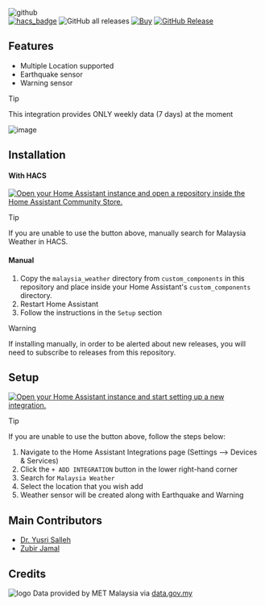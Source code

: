 ![github](https://github.com/user-attachments/assets/9b891ff7-7079-460d-afd3-97c5615f6110) \
[![hacs_badge](https://img.shields.io/badge/HACS-Integration-41BDF5.svg)](https://github.com/hacs/integration)
![GitHub all releases](https://img.shields.io/badge/dynamic/json?color=41BDF5&logo=home-assistant&label=Download%20Count&suffix=%20installs&cacheSeconds=15600&url=https://analytics.home-assistant.io/custom_integrations.json&query=$.malaysia_weather.total)
[![Buy](https://img.shields.io/badge/Belanja-Coffee-yellow.svg)](https://zubirco.de/buymecoffee)
[![GitHub Release](https://img.shields.io/github/release/zubir2k/homeassistant-malaysiaweather.svg)](https://github.com/zubir2k/homeassistant-malaysiaweather/releases/)

## Features
- Multiple Location supported
- Earthquake sensor
- Warning sensor

> [!Tip]
> This integration provides ONLY weekly data (7 days) at the moment

![image](https://github.com/user-attachments/assets/b712ea13-ebc3-4813-b6b8-1e1049e7165e)

## Installation
#### With HACS
[![Open your Home Assistant instance and open a repository inside the Home Assistant Community Store.](https://my.home-assistant.io/badges/hacs_repository.svg)](https://my.home-assistant.io/redirect/hacs_repository/?owner=zubir2k&repository=homeassistant-malaysiaweather&category=integration)

> [!Tip]
> If you are unable to use the button above, manually search for Malaysia Weather in HACS.

#### Manual
1. Copy the `malaysia_weather` directory from `custom_components` in this repository and place inside your Home Assistant's `custom_components` directory.
2. Restart Home Assistant
3. Follow the instructions in the `Setup` section

> [!WARNING]
> If installing manually, in order to be alerted about new releases, you will need to subscribe to releases from this repository.

## Setup
[![Open your Home Assistant instance and start setting up a new integration.](https://my.home-assistant.io/badges/config_flow_start.svg)](https://my.home-assistant.io/redirect/config_flow_start/?domain=malaysia_weather)

> [!Tip]
> If you are unable to use the button above, follow the steps below:
> 1. Navigate to the Home Assistant Integrations page (Settings --> Devices & Services)
> 2. Click the `+ ADD INTEGRATION` button in the lower right-hand corner
> 3. Search for `Malaysia Weather`
> 4. Select the location that you wish add
> 5. Weather sensor will be created along with Earthquake and Warning

## Main Contributors
- [Dr. Yusri Salleh](https://github.com/kucau0901)
- [Zubir Jamal](https://github.com/zubir2k)

## Credits
![logo](https://github.com/user-attachments/assets/eb467f55-6cb9-4420-ab5e-7bdd3b28be9c) Data provided by MET Malaysia via [data.gov.my](https://data.gov.my/)

